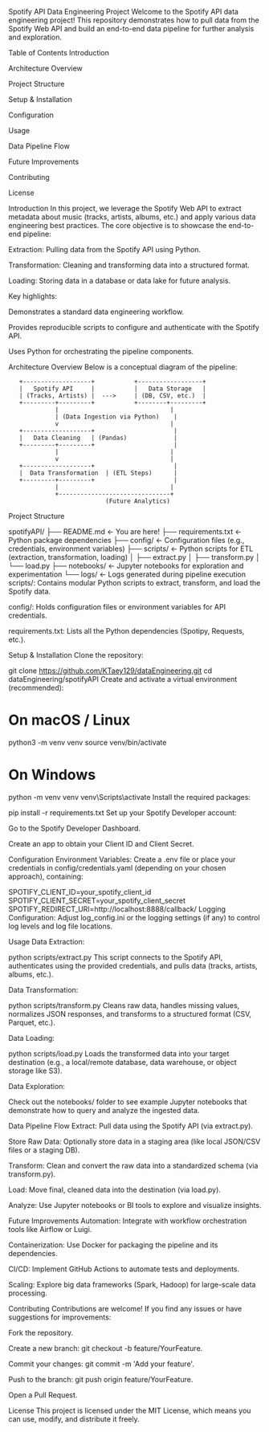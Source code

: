 Spotify API Data Engineering Project
Welcome to the Spotify API data engineering project! This repository demonstrates how to pull data from the Spotify Web API and build an end-to-end data pipeline for further analysis and exploration.

Table of Contents
Introduction

Architecture Overview

Project Structure

Setup & Installation

Configuration

Usage

Data Pipeline Flow

Future Improvements

Contributing

License

Introduction
In this project, we leverage the Spotify Web API to extract metadata about music (tracks, artists, albums, etc.) and apply various data engineering best practices. The core objective is to showcase the end-to-end pipeline:

Extraction: Pulling data from the Spotify API using Python.

Transformation: Cleaning and transforming data into a structured format.

Loading: Storing data in a database or data lake for future analysis.

Key highlights:

Demonstrates a standard data engineering workflow.

Provides reproducible scripts to configure and authenticate with the Spotify API.

Uses Python for orchestrating the pipeline components.

Architecture Overview
Below is a conceptual diagram of the pipeline:



       +-------------------+           +------------------+
       |   Spotify API     |           |   Data Storage   |
       | (Tracks, Artists) |  --->     | (DB, CSV, etc.)  |
       +---------+---------+           +--------+---------+
                 |                               |
                 | (Data Ingestion via Python)    |
                 v                               |
       +-------------------+                      |
       |   Data Cleaning   | (Pandas)             |
       +---------+---------+                      |
                 |                               |
                 v                               |
       +-------------------+                      |
       |  Data Transformation  | (ETL Steps)      |
       +---------+---------+                      |
                 |                               |
                 +-------------------------------+
                               (Future Analytics)
Project Structure

spotifyAPI/
├── README.md            <- You are here!
├── requirements.txt     <- Python package dependencies
├── config/              <- Configuration files (e.g., credentials, environment variables)
├── scripts/             <- Python scripts for ETL (extraction, transformation, loading)
│    ├── extract.py
│    ├── transform.py
│    └── load.py
├── notebooks/           <- Jupyter notebooks for exploration and experimentation
└── logs/                <- Logs generated during pipeline execution
scripts/: Contains modular Python scripts to extract, transform, and load the Spotify data.

config/: Holds configuration files or environment variables for API credentials.

requirements.txt: Lists all the Python dependencies (Spotipy, Requests, etc.).

Setup & Installation
Clone the repository:



git clone https://github.com/KTaey129/dataEngineering.git
cd dataEngineering/spotifyAPI
Create and activate a virtual environment (recommended):



# On macOS / Linux
python3 -m venv venv
source venv/bin/activate

# On Windows
python -m venv venv
venv\Scripts\activate
Install the required packages:



pip install -r requirements.txt
Set up your Spotify Developer account:

Go to the Spotify Developer Dashboard.

Create an app to obtain your Client ID and Client Secret.

Configuration
Environment Variables: Create a .env file or place your credentials in config/credentials.yaml (depending on your chosen approach), containing:



SPOTIFY_CLIENT_ID=your_spotify_client_id
SPOTIFY_CLIENT_SECRET=your_spotify_client_secret
SPOTIFY_REDIRECT_URI=http://localhost:8888/callback/
Logging Configuration: Adjust log_config.ini or the logging settings (if any) to control log levels and log file locations.

Usage
Data Extraction:



python scripts/extract.py
This script connects to the Spotify API, authenticates using the provided credentials, and pulls data (tracks, artists, albums, etc.).

Data Transformation:



python scripts/transform.py
Cleans raw data, handles missing values, normalizes JSON responses, and transforms to a structured format (CSV, Parquet, etc.).

Data Loading:



python scripts/load.py
Loads the transformed data into your target destination (e.g., a local/remote database, data warehouse, or object storage like S3).

Data Exploration:

Check out the notebooks/ folder to see example Jupyter notebooks that demonstrate how to query and analyze the ingested data.

Data Pipeline Flow
Extract: Pull data using the Spotify API (via extract.py).

Store Raw Data: Optionally store data in a staging area (like local JSON/CSV files or a staging DB).

Transform: Clean and convert the raw data into a standardized schema (via transform.py).

Load: Move final, cleaned data into the destination (via load.py).

Analyze: Use Jupyter notebooks or BI tools to explore and visualize insights.

Future Improvements
Automation: Integrate with workflow orchestration tools like Airflow or Luigi.

Containerization: Use Docker for packaging the pipeline and its dependencies.

CI/CD: Implement GitHub Actions to automate tests and deployments.

Scaling: Explore big data frameworks (Spark, Hadoop) for large-scale data processing.

Contributing
Contributions are welcome! If you find any issues or have suggestions for improvements:

Fork the repository.

Create a new branch: git checkout -b feature/YourFeature.

Commit your changes: git commit -m 'Add your feature'.

Push to the branch: git push origin feature/YourFeature.

Open a Pull Request.

License
This project is licensed under the MIT License, which means you can use, modify, and distribute it freely.
